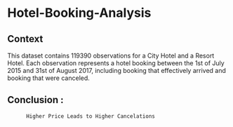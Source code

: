 # Hotel-Booking-Analysis

## Context
This dataset contains 119390 observations for a City Hotel and a Resort Hotel. Each observation represents a hotel booking between the 1st of July 2015 and 31st of August 2017, including booking that effectively arrived and booking that were canceled.


## Conclusion :
          Higher Price Leads to Higher Cancelations
